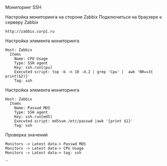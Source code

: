 Мониторинг SSH

Настройка мониторинга на стороне Zabbix
Подключиться на браузере к серверу Zabbix
```
http://zabbix.corp1.ru
```
Настройка элемента мониторинга
```
Host: Zabbix
  Items
    Name: CPU Usage
    Type: SSH agent
    Key: ssh.run[cpu]
    Executed script: top -b -n 10 -d.2 | grep 'Cpu' |  awk 'NR==3{ print($2)}'
    Tag: ssh
```
Настройка элемента мониторинга
```
Host: Zabbix
  Items
    Name: Passwd MD5
    Type: SSH agent
    Key: ssh.run[md5]
    Executed script: md5sum /etc/passwd |awk '{print $1}'
    Tag: ssh
```
Проверка значений 
```
Monitors -> Latest data-> Passwd MD5
Monitors -> Latest data-> CPU Usage
Monitors -> Latest data-> tag: ssh
```
``
